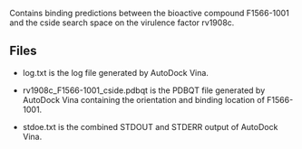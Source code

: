 Contains binding predictions between the bioactive compound F1566-1001 and the cside search space on the virulence factor rv1908c.

## Files

- log.txt is the log file generated by AutoDock Vina.

- rv1908c_F1566-1001_cside.pdbqt is the PDBQT file generated by AutoDock Vina containing the orientation and binding location of F1566-1001.

- stdoe.txt is the combined STDOUT and STDERR output of AutoDock Vina.

